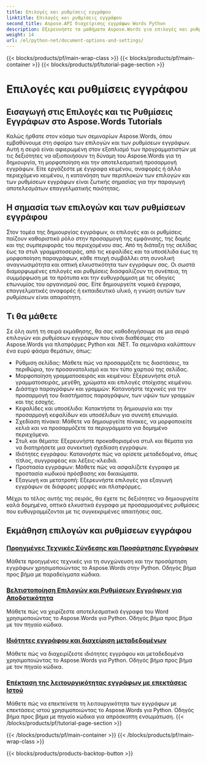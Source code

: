 ```yaml
---
title: Επιλογές και ρυθμίσεις εγγράφου
linktitle: Επιλογές και ρυθμίσεις εγγράφου
second_title: Aspose.API διαχείρισης εγγράφων Words Python
description: Εξερευνήστε τα μαθήματα Aspose.Words για επιλογές και ρυθμίσεις εγγράφων σε Python και .NET. Μάθετε να βελτιστοποιείτε τη δημιουργία και τη μορφοποίηση εγγράφων χρησιμοποιώντας οδηγίες βήμα προς βήμα και παραδείγματα πηγαίου κώδικα.
weight: 14
url: /el/python-net/document-options-and-settings/
---
```


{{< blocks/products/pf/main-wrap-class >}}
{{< blocks/products/pf/main-container >}}
{{< blocks/products/pf/tutorial-page-section >}}

# Επιλογές και ρυθμίσεις εγγράφου


## Εισαγωγή στις Επιλογές και τις Ρυθμίσεις Εγγράφων στο Aspose.Words Tutorials

Καλώς ήρθατε στον κόσμο των σεμιναρίων Aspose.Words, όπου εμβαθύνουμε στη σφαίρα των επιλογών και των ρυθμίσεων εγγράφων. Αυτή η σειρά είναι αφιερωμένη στον εξοπλισμό των προγραμματιστών με τις δεξιότητες να αξιοποιήσουν τη δύναμη του Aspose.Words για τη δημιουργία, τη μορφοποίηση και την αποτελεσματική προσαρμογή εγγράφων. Είτε εργάζεστε με έγγραφα κειμένου, αναφορές ή άλλο περιεχόμενο κειμένου, η κατανόηση των περιπλοκών των επιλογών και των ρυθμίσεων εγγράφων είναι ζωτικής σημασίας για την παραγωγή αποτελεσμάτων επαγγελματικής ποιότητας.

## Η σημασία των επιλογών και των ρυθμίσεων εγγράφου

Στον τομέα της δημιουργίας εγγράφων, οι επιλογές και οι ρυθμίσεις παίζουν καθοριστικό ρόλο στην προσαρμογή της εμφάνισης, της δομής και της συμπεριφοράς του περιεχομένου σας. Από τη διάταξη της σελίδας έως τα στυλ γραμματοσειράς, από τις κεφαλίδες και τα υποσέλιδα έως τη μορφοποίηση παραγράφων, κάθε πτυχή συμβάλλει στη συνολική αναγνωσιμότητα και οπτική ελκυστικότητα των εγγράφων σας. Οι σωστά διαμορφωμένες επιλογές και ρυθμίσεις διασφαλίζουν τη συνέπεια, τη συμμόρφωση με τα πρότυπα και την ευθυγράμμιση με τις οδηγίες επωνυμίας του οργανισμού σας. Είτε δημιουργείτε νομικά έγγραφα, επαγγελματικές αναφορές ή εκπαιδευτικό υλικό, η γνώση αυτών των ρυθμίσεων είναι απαραίτητη.

## Τι θα μάθετε

Σε όλη αυτή τη σειρά εκμάθησης, θα σας καθοδηγήσουμε σε μια σειρά επιλογών και ρυθμίσεων εγγράφων που είναι διαθέσιμες στο Aspose.Words για πλατφόρμες Python και .NET. Τα σεμινάρια καλύπτουν ένα ευρύ φάσμα θεμάτων, όπως:

- Ρύθμιση σελίδας: Μάθετε πώς να προσαρμόζετε τις διαστάσεις, τα περιθώρια, τον προσανατολισμό και τον τύπο χαρτιού της σελίδας.
- Μορφοποίηση γραμματοσειράς και κειμένου: Εξερευνήστε στυλ γραμματοσειράς, μεγέθη, χρώματα και επιλογές στοίχισης κειμένου.
- Διάστιχο παραγράφων και γραμμών: Κατανοήστε τεχνικές για την προσαρμογή του διαστήματος παραγράφων, των υψών των γραμμών και της εσοχής.
- Κεφαλίδες και υποσέλιδα: Κατακτήστε τη δημιουργία και την προσαρμογή κεφαλίδων και υποσέλιδων για συνεπή επωνυμία.
- Σχεδίαση πίνακα: Μάθετε να δημιουργείτε πίνακες, να μορφοποιείτε κελιά και να προσαρμόζετε τα περιγράμματα για δομημένο περιεχόμενο.
- Στυλ και θέματα: Εξερευνήστε προκαθορισμένα στυλ και θέματα για να διατηρήσετε μια συνεκτική σχεδίαση εγγράφων.
- Ιδιότητες εγγράφου: Κατανοήστε πώς να ορίσετε μεταδεδομένα, όπως τίτλος, συγγραφέας και λέξεις-κλειδιά.
- Προστασία εγγράφων: Μάθετε πώς να ασφαλίζετε έγγραφα με προστασία κωδικού πρόσβασης και δικαιώματα.
- Εξαγωγή και μετατροπή: Εξερευνήστε επιλογές για εξαγωγή εγγράφων σε διάφορες μορφές και πλατφόρμες.

Μέχρι το τέλος αυτής της σειράς, θα έχετε τις δεξιότητες να δημιουργείτε καλά δομημένα, οπτικά ελκυστικά έγγραφα με προσαρμοσμένες ρυθμίσεις που ευθυγραμμίζονται με τις συγκεκριμένες απαιτήσεις σας.

## Εκμάθηση επιλογών και ρυθμίσεων εγγράφου
### [Προηγμένες Τεχνικές Σύνδεσης και Προσάρτησης Εγγράφων](./join-append-documents/)
Μάθετε προηγμένες τεχνικές για τη συγχώνευση και την προσάρτηση εγγράφων χρησιμοποιώντας το Aspose.Words στην Python. Οδηγός βήμα προς βήμα με παραδείγματα κώδικα.
### [Βελτιστοποίηση Επιλογών και Ρυθμίσεων Εγγράφων για Αποδοτικότητα](./manage-document-options-settings/)
Μάθετε πώς να χειρίζεστε αποτελεσματικά έγγραφα του Word χρησιμοποιώντας το Aspose.Words για Python. Οδηγός βήμα προς βήμα με τον πηγαίο κώδικα.
### [Ιδιότητες εγγράφου και διαχείριση μεταδεδομένων](./document-properties-metadata/)
Μάθετε πώς να διαχειρίζεστε ιδιότητες εγγράφου και μεταδεδομένα χρησιμοποιώντας το Aspose.Words για Python. Οδηγός βήμα προς βήμα με τον πηγαίο κώδικα.
### [Επέκταση της λειτουργικότητας εγγράφων με επεκτάσεις Ιστού](./document-functionality-web-extensions/)
Μάθετε πώς να επεκτείνετε τη λειτουργικότητα των εγγράφων με επεκτάσεις ιστού χρησιμοποιώντας το Aspose.Words για Python. Οδηγός βήμα προς βήμα με πηγαίο κώδικα για απρόσκοπτη ενσωμάτωση.
{{< /blocks/products/pf/tutorial-page-section >}}

{{< /blocks/products/pf/main-container >}}
{{< /blocks/products/pf/main-wrap-class >}}

{{< blocks/products/products-backtop-button >}}
